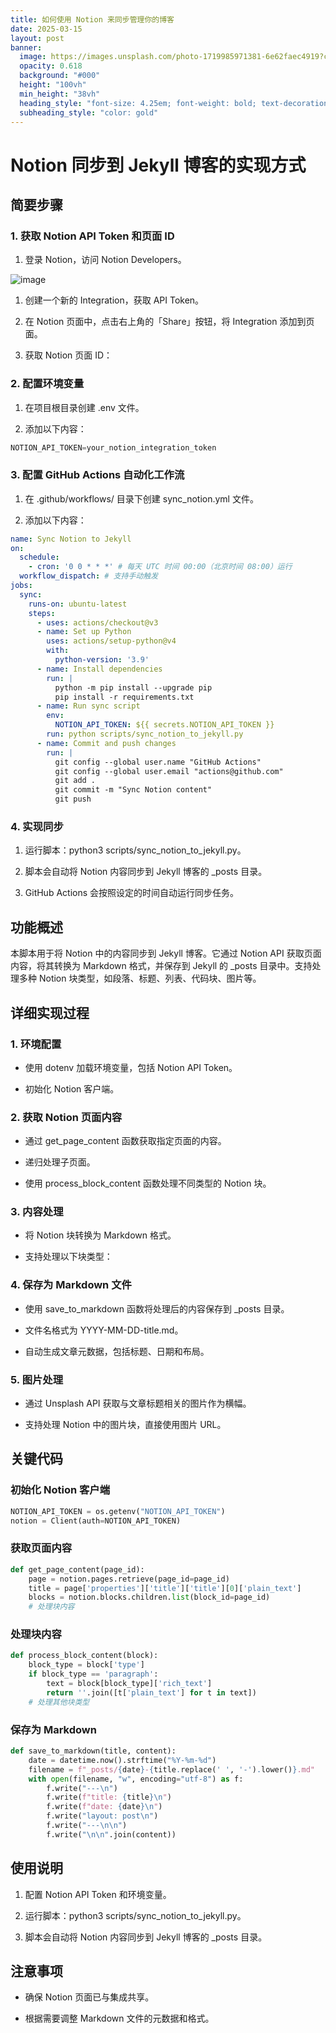 ```yaml
---
title: 如何使用 Notion 来同步管理你的博客
date: 2025-03-15
layout: post
banner:
  image: https://images.unsplash.com/photo-1719985971381-6e62faec4919?crop=entropy&cs=tinysrgb&fit=max&fm=jpg&ixid=M3w2OTIwMzJ8MHwxfHJhbmRvbXx8fHx8fHx8fDE3NDIwNjMxMDV8&ixlib=rb-4.0.3&q=80&w=1080
  opacity: 0.618
  background: "#000"
  height: "100vh"
  min_height: "38vh"
  heading_style: "font-size: 4.25em; font-weight: bold; text-decoration: underline"
  subheading_style: "color: gold"
---
```


# Notion 同步到 Jekyll 博客的实现方式

## 简要步骤

### 1. 获取 Notion API Token 和页面 ID

1. 登录 Notion，访问 Notion Developers。

![image](https://prod-files-secure.s3.us-west-2.amazonaws.com/a7a0cc5a-89b9-4cda-8686-1fba0ca52f40/d19c1afe-dea5-4312-9333-786b0ba83054/image.png?X-Amz-Algorithm=AWS4-HMAC-SHA256&X-Amz-Content-Sha256=UNSIGNED-PAYLOAD&X-Amz-Credential=ASIAZI2LB466T3BZLB54%2F20250315%2Fus-west-2%2Fs3%2Faws4_request&X-Amz-Date=20250315T182504Z&X-Amz-Expires=3600&X-Amz-Security-Token=IQoJb3JpZ2luX2VjEMH%2F%2F%2F%2F%2F%2F%2F%2F%2F%2FwEaCXVzLXdlc3QtMiJHMEUCIB2D3LuBofvZy3pVchdOUb1Ow0r%2BGM9VSs%2Bl0PnkL2G3AiEA2k%2F8Q0C112I46iugJpqRu8Tdm5LQNxaCnYAUO80ZyD0q%2FwMIGhAAGgw2Mzc0MjMxODM4MDUiDMfaL2bIgp7RE8C2bSrcAwymzu3iQeyGaz13evdBi6sMkxMhMqh91rhErgdsgPZ0wgyk9fQtWmAMtfvp4kK1f%2BI9oFcemCYGdwhrJq6ghLz%2BKladqFiucV0m%2B1JftfQwLtLQtOL1Lfnd7qZM6nigeAycH4QNUiwexbxWWjvgKiOosS%2BOprKgYqABVtxgDlY0H8zMyjJaFTaAOrcrI%2FC7c%2F8AME%2BG2NBz%2BvSKX5Q%2BH2S0uEueyE8kYennrN0sgTUIGp3jL8W4h0wNSWWea07BA8lC3JVqu7uYXU7pqNZcmibH675YLDoPH2LJTuZ4ZRuSXWLoRbdAyfHAvLFAYaqRQtRdhQmH5fXLnkoy6JZUQxRRhcDw96fkDcwJePMBTYotroxDLTRGIdM3Aw%2ByhyQartCp2LVrF5yPeUXcHbe3Yfe59nyd2UNzOKSFmA36aJ5Ru0wyWTjKU7JgdT07t5pbGCXNlYqQXJ27PMa4w8jQlCbt6a%2FAdpGxnjIT9hCIEXrxGfYfbkLDwdQyyyhYeTHjmBHWVN%2FDVfQsAu6yK5xd5pCYbRefm%2FCFPvFfuFAcJ8t2AJXrNCyOlQdE2YOQgzhf%2B53tUVbLRVuCj9wmy7GzN2%2FbID4OSJrluL2Zlik415QZVVdN1DK%2FaDMX4otWML3r1r4GOqUB50S0v9n%2BWFMF2KZrIQDN0pccoZy8X1vMSyXjxGdeWDdaa4cLci%2FeRvPIbLBAKnPTznRUuEHTkISmQC6FdJ%2FQYdt6Hr1BuBf%2B%2F8nAmGuyqs57CiaXuR4Lyd%2B%2FmCQRin8slzYcGurxdNUTdxfZmvV8OsbxibFMbf4zFgxniVM5ViQ8GJgiGTAwXS%2Bqq%2FadVOx3yItxPUyo5hLYT5%2BHVGWonjqMkJY1&X-Amz-Signature=9d55fb2d976a9b6d1a72d5c13e33904c30b3176c5e76aec6989499c8f20d5086&X-Amz-SignedHeaders=host&x-id=GetObject)

1. 创建一个新的 Integration，获取 API Token。

1. 在 Notion 页面中，点击右上角的「Share」按钮，将 Integration 添加到页面。

1. 获取 Notion 页面 ID：


### 2. 配置环境变量

1. 在项目根目录创建 .env 文件。

1. 添加以下内容：

```javascript
NOTION_API_TOKEN=your_notion_integration_token
```

### 3. 配置 GitHub Actions 自动化工作流

1. 在 .github/workflows/ 目录下创建 sync_notion.yml 文件。

1. 添加以下内容：

```yaml
name: Sync Notion to Jekyll
on:
  schedule:
    - cron: '0 0 * * *' # 每天 UTC 时间 00:00（北京时间 08:00）运行
  workflow_dispatch: # 支持手动触发
jobs:
  sync:
    runs-on: ubuntu-latest
    steps:
      - uses: actions/checkout@v3
      - name: Set up Python
        uses: actions/setup-python@v4
        with:
          python-version: '3.9'
      - name: Install dependencies
        run: |
          python -m pip install --upgrade pip
          pip install -r requirements.txt
      - name: Run sync script
        env:
          NOTION_API_TOKEN: ${{ secrets.NOTION_API_TOKEN }}
        run: python scripts/sync_notion_to_jekyll.py
      - name: Commit and push changes
        run: |
          git config --global user.name "GitHub Actions"
          git config --global user.email "actions@github.com"
          git add .
          git commit -m "Sync Notion content"
          git push
```

### 4. 实现同步

1. 运行脚本：python3 scripts/sync_notion_to_jekyll.py。

1. 脚本会自动将 Notion 内容同步到 Jekyll 博客的 _posts 目录。

1. GitHub Actions 会按照设定的时间自动运行同步任务。

## 功能概述

本脚本用于将 Notion 中的内容同步到 Jekyll 博客。它通过 Notion API 获取页面内容，将其转换为 Markdown 格式，并保存到 Jekyll 的 _posts 目录中。支持处理多种 Notion 块类型，如段落、标题、列表、代码块、图片等。

## 详细实现过程

### 1. 环境配置

- 使用 dotenv 加载环境变量，包括 Notion API Token。

- 初始化 Notion 客户端。

### 2. 获取 Notion 页面内容

- 通过 get_page_content 函数获取指定页面的内容。

- 递归处理子页面。

- 使用 process_block_content 函数处理不同类型的 Notion 块。

### 3. 内容处理

- 将 Notion 块转换为 Markdown 格式。

- 支持处理以下块类型：


### 4. 保存为 Markdown 文件

- 使用 save_to_markdown 函数将处理后的内容保存到 _posts 目录。

- 文件名格式为 YYYY-MM-DD-title.md。

- 自动生成文章元数据，包括标题、日期和布局。

### 5. 图片处理

- 通过 Unsplash API 获取与文章标题相关的图片作为横幅。

- 支持处理 Notion 中的图片块，直接使用图片 URL。

## 关键代码

### 初始化 Notion 客户端

```python
NOTION_API_TOKEN = os.getenv("NOTION_API_TOKEN")
notion = Client(auth=NOTION_API_TOKEN)
```

### 获取页面内容

```python
def get_page_content(page_id):
    page = notion.pages.retrieve(page_id=page_id)
    title = page['properties']['title']['title'][0]['plain_text']
    blocks = notion.blocks.children.list(block_id=page_id)
    # 处理块内容
```

### 处理块内容

```python
def process_block_content(block):
    block_type = block['type']
    if block_type == 'paragraph':
        text = block[block_type]['rich_text']
        return ''.join([t['plain_text'] for t in text])
    # 处理其他块类型
```

### 保存为 Markdown

```python
def save_to_markdown(title, content):
    date = datetime.now().strftime("%Y-%m-%d")
    filename = f"_posts/{date}-{title.replace(' ', '-').lower()}.md"
    with open(filename, "w", encoding="utf-8") as f:
        f.write("---\n")
        f.write(f"title: {title}\n")
        f.write(f"date: {date}\n")
        f.write("layout: post\n")
        f.write("---\n\n")
        f.write("\n\n".join(content))
```

## 使用说明

1. 配置 Notion API Token 和环境变量。

1. 运行脚本：python3 scripts/sync_notion_to_jekyll.py。

1. 脚本会自动将 Notion 内容同步到 Jekyll 博客的 _posts 目录。

## 注意事项

- 确保 Notion 页面已与集成共享。

- 根据需要调整 Markdown 文件的元数据和格式。